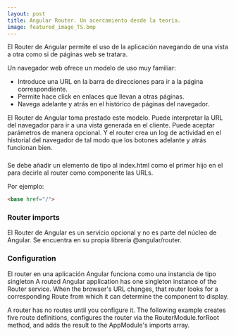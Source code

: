 ```yaml
---
layout: post
title: Angular Router. Un acercamiento desde la teoría.
image: featured_image_TS.bmp
---
```


El Router de Angular permite el uso de la aplicación navegando de una vista a otra como si de páginas web se tratara.

Un navegador web ofrece un modelo de uso muy familiar:
- Introduce una URL en la barra de direcciones para ir a la página correspondiente.
- Permite hace click en enlaces que llevan a otras páginas.
- Navega adelante y atrás en el histórico de páginas del navegador.

El Router de Angular toma prestado este modelo. Puede interpretar la URL del navegador para ir a una vista generada en el cliente. Puede aceptar parámetros de manera opcional. Y el router crea un log de actividad en el historial del navegador de tal modo que los botones adelante y atrás funcionan bien.

### <base href>

Se debe añadir un elemento de tipo _<base>_ al index.html como el primer hijo en el _<head>_ para decirle al router como componente las URLs.

Por ejemplo:

``` html
<base href="/">
```

### Router imports

El Router de Angular es un servicio opcional y no es parte del núcleo de Angular. Se encuentra en su propia librería @angular/router.

### Configuration

El router en una aplicación Angular funciona como una instancia de tipo singleton 
A routed Angular application has one singleton instance of the Router service. When the browser's URL changes, that router looks for a corresponding Route from which it can determine the component to display.

A router has no routes until you configure it. The following example creates five route definitions, configures the router via the RouterModule.forRoot method, and adds the result to the AppModule's imports array.